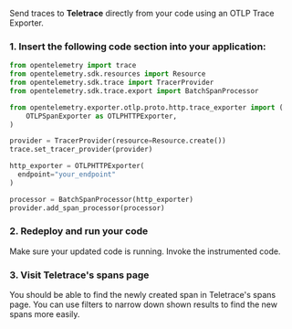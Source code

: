 Send traces to **Teletrace** directly from your code using an OTLP Trace Exporter.

### 1. Insert the following code section into your application:

```python
from opentelemetry import trace
from opentelemetry.sdk.resources import Resource
from opentelemetry.sdk.trace import TracerProvider
from opentelemetry.sdk.trace.export import BatchSpanProcessor

from opentelemetry.exporter.otlp.proto.http.trace_exporter import (
    OTLPSpanExporter as OTLPHTTPExporter,
)

provider = TracerProvider(resource=Resource.create())
trace.set_tracer_provider(provider)

http_exporter = OTLPHTTPExporter(
  endpoint="your_endpoint"
)

processor = BatchSpanProcessor(http_exporter)
provider.add_span_processor(processor)
```

### 2. Redeploy and run your code

Make sure your updated code is running. Invoke the instrumented code.

### 3. Visit Teletrace's spans page

You should be able to find the newly created span in Teletrace's spans page. You can use filters to narrow down shown results to find the new spans more easily.
